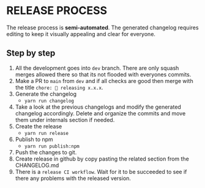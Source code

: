# RELEASE PROCESS

The release process is **semi-automated**. The generated changelog requires editing to keep it visually appealing and clear for everyone.

## Step by step

1. All the development goes into `dev` branch. There are only squash merges allowed there so that its not flooded with everyones commits.
2. Make a PR to `main` from `dev` and if all checks are good then merge with the title `chore: 🔧 releasing x.x.x`.
3. Generate the changelog
   - `yarn run changelog`
4. Take a look at the previous changelogs and modify the generated changelog accordingly. Delete and organize the commits and move them under internals section if needed.
5. Create the release
   - `yarn run release`
6. Publish to npm
   - `yarn run publish:npm`
7. Push the changes to git.
8. Create release in github by copy pasting the related section from the CHANGELOG.md
9. There is a `release CI workflow`. Wait for it to be succeeded to see if there any problems with the released version.
